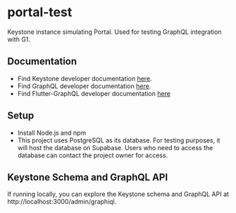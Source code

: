 # portal-test
Keystone instance simulating Portal. Used for testing GraphQL integration with G1.

## Documentation
- Find Keystone developer documentation [here](https://keystonejs.com/docs/).
- Find GraphQL developer documentation [here](https://graphql.org/learn/).
- Find Flutter-GraphQL developer documentation [here](https://pub.dev/packages/graphql_flutter)

## Setup
- Install Node.js and npm
- This project uses PostgreSQL as its database. For testing purposes, it will host the database on Supabase. Users who need to access the database can contact the project owner for access.

## Keystone Schema and GraphQL API
If running locally, you can explore the Keystone schema and GraphQL API at http://localhost:3000/admin/graphiql.
